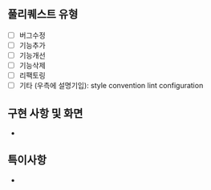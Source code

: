## 풀리퀘스트 유형

<!-- [x] 로 체크 -->

- [ ] 버그수정
- [ ] 기능추가
- [ ] 기능개선
- [ ] 기능삭제
- [ ] 리팩토링
- [ ] 기타 (우측에 설명기입): style convention lint configuration

## 구현 사항 및 화면

-

## 특이사항

-
